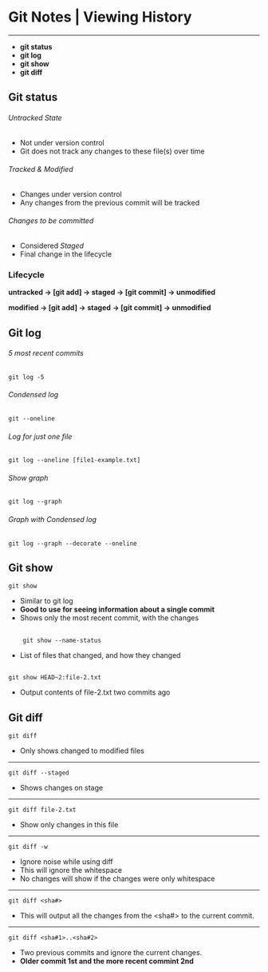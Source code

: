 # Git Notes | Viewing History

<hr>

* **git status**
* **git log**
* **git show**
* **git diff**

## Git status
    
###### Untracked State
* Not under version control
* Git does not track any changes to these file(s) over time

###### Tracked & Modified
* Changes under version control
* Any changes from the previous commit will be tracked

###### Changes to be committed
* Considered _Staged_
* Final change in the lifecycle

### Lifecycle
**untracked -> [git add] -> staged -> [git commit] -> unmodified**

**modified -> [git add] -> staged -> [git commit] -> unmodified**

## Git log

###### 5 most recent commits

    git log -5

###### Condensed log

    git --oneline

###### Log for just one file

    git log --oneline [file1-example.txt]


###### Show graph

    git log --graph

###### Graph with Condensed log 

    git log --graph --decorate --oneline

## Git show

    git show

* Similar to git log
* **Good to use for seeing information about a single commit**
* Shows only the most recent commit, with the changes

##
        git show --name-status

* List of files that changed, and how they changed

##

    git show HEAD~2:file-2.txt

* Output contents of file-2.txt two commits ago

## Git diff

    git diff

* Only shows changed to modified files

<hr>

    git diff --staged

* Shows changes on stage

<hr>

    git diff file-2.txt

* Show only changes in this file

<hr>

    git diff -w

* Ignore noise while using diff
* This will ignore the whitespace
* No changes will show if the changes were only whitespace

<hr>

    git diff <sha#>

* This will output all the changes from the <sha#> to the current commit.

<hr>

    git diff <sha#1>..<sha#2>

* Two previous commits and ignore the current changes.
* **Older commit 1st and the more recent commint 2nd**

